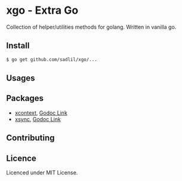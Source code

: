# xgo - Extra Go
Collection of helper/utilities methods for golang. Written in vanilla go.

## Install
```bash
$ go get github.com/sadlil/xgo/...
```

## Usages

## Packages
 - [xcontext](xcontext/doc.md), [Godoc Link](https://godoc.org/github.com/sadlil/xgo/xcontext)
 - [xsync](xcontext/doc.md), [Godoc Link](https://godoc.org/github.com/sadlil/xgo/xsync)
 
## Contributing

## Licence
Licenced under MIT License.
